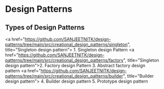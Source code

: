 # Design Patterns

## <b>Types of Design Patterns</b>
<a href="https://github.com/SANJEETNITK/design-patterns/tree/main/src/creational_design_patterns/singleton", title="Singleton design pattern"> 1. Singleton design Pattern</a>
<a href="https://github.com/SANJEETNITK/design-patterns/tree/main/src/creational_design_patterns/factory", title="Singleton design pattern">2. Factory design Pattern</a>
3. Abstract factory design pattern
<a href="https://github.com/SANJEETNITK/design-patterns/tree/main/src/creational_design_patterns/builder", title="Builder design pattern"> 4. Builder design pattern</a>
5. Prototype design pattern
